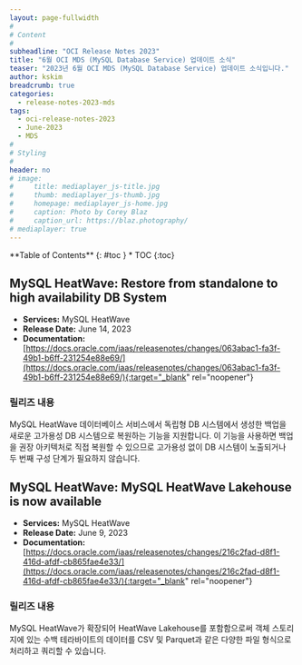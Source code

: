 ```yaml
---
layout: page-fullwidth
#
# Content
#
subheadline: "OCI Release Notes 2023"
title: "6월 OCI MDS (MySQL Database Service) 업데이트 소식"
teaser: "2023년 6월 OCI MDS (MySQL Database Service) 업데이트 소식입니다."
author: kskim
breadcrumb: true
categories:
  - release-notes-2023-mds
tags:
  - oci-release-notes-2023
  - June-2023
  - MDS
#
# Styling
#
header: no
# image:
#     title: mediaplayer_js-title.jpg
#     thumb: mediaplayer_js-thumb.jpg
#     homepage: mediaplayer_js-home.jpg
#     caption: Photo by Corey Blaz
#     caption_url: https://blaz.photography/
# mediaplayer: true
---
```


<div class="panel radius" markdown="1">
**Table of Contents**
{: #toc }
*  TOC
{:toc}
</div>

## MySQL HeatWave: Restore from standalone to high availability DB System
* **Services:** MySQL HeatWave
* **Release Date:** June 14, 2023
* **Documentation:** [https://docs.oracle.com/iaas/releasenotes/changes/063abac1-fa3f-49b1-b6ff-231254e88e69/](https://docs.oracle.com/iaas/releasenotes/changes/063abac1-fa3f-49b1-b6ff-231254e88e69/){:target="_blank" rel="noopener"}

### 릴리즈 내용
MySQL HeatWave 데이터베이스 서비스에서 독립형 DB 시스템에서 생성한 백업을 새로운 고가용성 DB 시스템으로 복원하는 기능을 지원합니다. 이 기능을 사용하면 백업을 권장 아키텍처로 직접 복원할 수 있으므로 고가용성 없이 DB 시스템이 노출되거나 두 번째 구성 단계가 필요하지 않습니다.



## MySQL HeatWave: MySQL HeatWave Lakehouse is now available
* **Services:** MySQL HeatWave
* **Release Date:** June 9, 2023
* **Documentation:** [https://docs.oracle.com/iaas/releasenotes/changes/216c2fad-d8f1-416d-afdf-cb865fae4e33/](https://docs.oracle.com/iaas/releasenotes/changes/216c2fad-d8f1-416d-afdf-cb865fae4e33/){:target="_blank" rel="noopener"}

### 릴리즈 내용
MySQL HeatWave가 확장되어 HeatWave Lakehouse를 포함함으로써 객체 스토리지에 있는 수백 테라바이트의 데이터를 CSV 및 Parquet과 같은 다양한 파일 형식으로 처리하고 쿼리할 수 있습니다.
